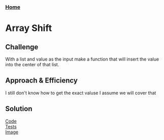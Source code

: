 ### [Home](../README.md)

# Array Shift

## Challenge
With a list and value as the input make a function that will insert the value into the center of that list.

## Approach & Efficiency
I still don't know how to get the exact valuse I assume we will cover that

## Solution
[Code](../challenges/array_shift.py)  
[Tests](../challenges/test_array_shift.py)  
[Image](../assets/Array-Shift.jpg)
